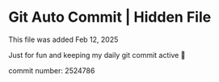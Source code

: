 # Git Auto Commit | Hidden File

This file was added Feb 12, 2025

Just for fun and keeping my daily git commit active 🤪

commit number: 2524786
